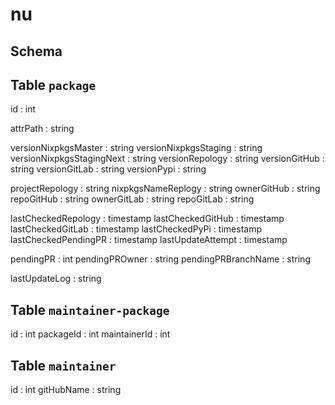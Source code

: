 # nu

## Schema

## Table `package`

id : int

attrPath : string

versionNixpkgsMaster : string
versionNixpkgsStaging : string
versionNixpkgsStagingNext : string
versionRepology : string
versionGitHub : string
versionGitLab : string
versionPypi : string

projectRepology : string
nixpkgsNameReplogy : string
ownerGitHub : string
repoGitHub : string
ownerGitLab : string
repoGitLab : string

lastCheckedRepology : timestamp
lastCheckedGitHub : timestamp
lastCheckedGitLab : timestamp
lastCheckedPyPi : timestamp
lastCheckedPendingPR : timestamp
lastUpdateAttempt : timestamp

pendingPR : int
pendingPROwner : string
pendingPRBranchName : string

lastUpdateLog : string

## Table `maintainer-package`

id : int
packageId : int
maintainerId : int

## Table `maintainer`

id : int
gitHubName : string


